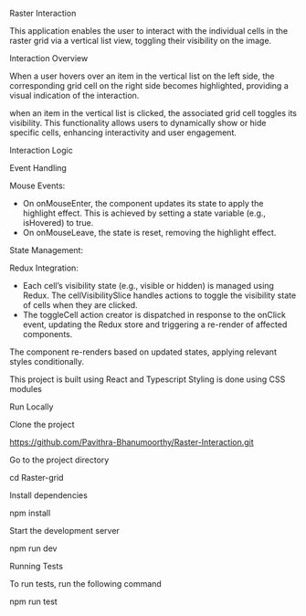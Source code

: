 Raster Interaction

This application enables the user to interact with the individual cells in the raster grid via a vertical list view, toggling their visibility on the image.

Interaction Overview

When a user hovers over an item in the vertical list on the left side, the corresponding grid cell on the right side becomes highlighted, providing a visual indication of the interaction.

when an item in the vertical list is clicked, the associated grid cell toggles its visibility. This functionality allows users to dynamically show or hide specific cells, enhancing interactivity and user engagement.

Interaction Logic

Event Handling

Mouse Events:

- On onMouseEnter, the component updates its state to apply the highlight effect. This is achieved by setting a state variable 
  (e.g., isHovered) to true.
- On onMouseLeave, the state is reset, removing the highlight effect.

State Management:

Redux Integration:

- Each cell’s visibility state (e.g., visible or hidden) is managed using Redux. The cellVisibilitySlice handles actions to toggle the  visibility state of cells when they are clicked.
- The toggleCell action creator is dispatched in response to the onClick event, updating the Redux store and triggering a re-render of affected components.

The component re-renders based on updated states, applying relevant styles conditionally.

This project is built using React and Typescript
Styling is done using CSS modules

Run Locally

Clone the project

https://github.com/Pavithra-Bhanumoorthy/Raster-Interaction.git

Go to the project directory

cd Raster-grid

Install dependencies

npm install

Start the development server

npm run dev

Running Tests

To run tests, run the following command

npm run test